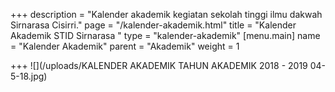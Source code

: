 +++
description = "Kalender akademik kegiatan sekolah tinggi ilmu dakwah Sirnarasa Cisirri."
page = "/kalender-akademik.html"
title = "Kalender Akademik STID Sirnarasa "
type = "kalender-akademik"
[menu.main]
name = "Kalender Akademik"
parent = "Akademik"
weight = 1

+++
![](/uploads/KALENDER AKADEMIK TAHUN AKADEMIK  2018 - 2019 04-5-18.jpg)